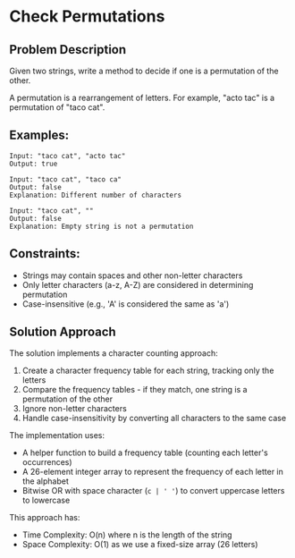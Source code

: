 # Check Permutations

## Problem Description
Given two strings, write a method to decide if one is a permutation of the other.

A permutation is a rearrangement of letters. For example, "acto tac" is a permutation of "taco cat".

## Examples:
```
Input: "taco cat", "acto tac"
Output: true

Input: "taco cat", "taco ca"
Output: false
Explanation: Different number of characters

Input: "taco cat", ""
Output: false
Explanation: Empty string is not a permutation
```

## Constraints:
- Strings may contain spaces and other non-letter characters
- Only letter characters (a-z, A-Z) are considered in determining permutation
- Case-insensitive (e.g., 'A' is considered the same as 'a')

## Solution Approach
The solution implements a character counting approach:

1. Create a character frequency table for each string, tracking only the letters
2. Compare the frequency tables - if they match, one string is a permutation of the other
3. Ignore non-letter characters
4. Handle case-insensitivity by converting all characters to the same case

The implementation uses:
- A helper function to build a frequency table (counting each letter's occurrences)
- A 26-element integer array to represent the frequency of each letter in the alphabet
- Bitwise OR with space character (`c | ' '`) to convert uppercase letters to lowercase

This approach has:
- Time Complexity: O(n) where n is the length of the string
- Space Complexity: O(1) as we use a fixed-size array (26 letters)